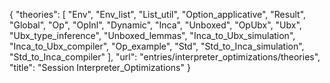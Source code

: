 {
    "theories": [
        "Env",
        "Env_list",
        "List_util",
        "Option_applicative",
        "Result",
        "Global",
        "Op",
        "OpInl",
        "Dynamic",
        "Inca",
        "Unboxed",
        "OpUbx",
        "Ubx",
        "Ubx_type_inference",
        "Unboxed_lemmas",
        "Inca_to_Ubx_simulation",
        "Inca_to_Ubx_compiler",
        "Op_example",
        "Std",
        "Std_to_Inca_simulation",
        "Std_to_Inca_compiler"
    ],
    "url": "entries/interpreter_optimizations/theories",
    "title": "Session Interpreter_Optimizations"
}